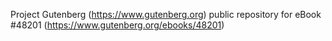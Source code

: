 Project Gutenberg (https://www.gutenberg.org) public repository for eBook #48201 (https://www.gutenberg.org/ebooks/48201)
